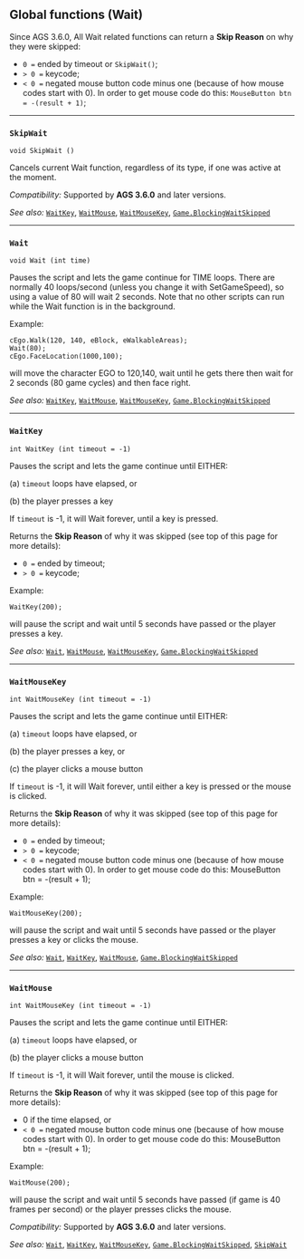 ## Global functions (Wait)


Since AGS 3.6.0, All Wait related functions can return a **Skip Reason** on why they were skipped:

- `0 =` ended by timeout or `SkipWait()`;
- `> 0 =` keycode;
- `< 0 =` negated mouse button code minus one (because of how mouse codes start with 0). In order to get mouse code do this: `MouseButton btn = -(result + 1)`;


---

### `SkipWait`

    void SkipWait ()

Cancels current Wait function, regardless of its type, if one was active at the moment.

*Compatibility:* Supported by **AGS 3.6.0** and later versions.

*See also:* [`WaitKey`](Globalfunctions_Wait#waitkey),
[`WaitMouse`](Globalfunctions_Wait#waitmouse),
[`WaitMouseKey`](Globalfunctions_Wait#waitmousekey),
[`Game.BlockingWaitSkipped`](Game#gameblockingwaitskipped)

---

### `Wait`

    void Wait (int time)

Pauses the script and lets the game continue for TIME loops. There are
normally 40 loops/second (unless you change it with SetGameSpeed), so
using a value of 80 will wait 2 seconds. Note that no other scripts can
run while the Wait function is in the background.

Example:

    cEgo.Walk(120, 140, eBlock, eWalkableAreas);
    Wait(80);
    cEgo.FaceLocation(1000,100);

will move the character EGO to 120,140, wait until he gets there then
wait for 2 seconds (80 game cycles) and then face right.

*See also:* [`WaitKey`](Globalfunctions_Wait#waitkey),
[`WaitMouse`](Globalfunctions_Wait#waitmouse),
[`WaitMouseKey`](Globalfunctions_Wait#waitmousekey),
[`Game.BlockingWaitSkipped`](Game#gameblockingwaitskipped)

---

### `WaitKey`

    int WaitKey (int timeout = -1)

Pauses the script and lets the game continue until EITHER:

\(a) `timeout` loops have elapsed, or

\(b) the player presses a key

If `timeout` is -1, it will Wait forever, until a key is pressed.

Returns the **Skip Reason** of why it was skipped (see top of this page for more details):

- `0 =` ended by timeout;
- `> 0 =` keycode;

Example:

    WaitKey(200);

will pause the script and wait until 5 seconds have passed or the player
presses a key.

*See also:* [`Wait`](Globalfunctions_Wait#wait),
[`WaitMouse`](Globalfunctions_Wait#waitmouse),
[`WaitMouseKey`](Globalfunctions_Wait#waitmousekey),
[`Game.BlockingWaitSkipped`](Game#gameblockingwaitskipped)

---

### `WaitMouseKey`

    int WaitMouseKey (int timeout = -1)

Pauses the script and lets the game continue until EITHER:

\(a) `timeout` loops have elapsed, or

\(b) the player presses a key, or

\(c) the player clicks a mouse button

If `timeout` is -1, it will Wait forever, until either a key is pressed or the mouse is clicked.

Returns the **Skip Reason** of why it was skipped (see top of this page for more details):

- `0 =` ended by timeout;
- `> 0 =` keycode;
- `< 0 =` negated mouse button code minus one (because of how mouse codes start with 0). In order to get mouse code do this: MouseButton btn = -(result + 1);

Example:

    WaitMouseKey(200);

will pause the script and wait until 5 seconds have passed or the player
presses a key or clicks the mouse.

*See also:* [`Wait`](Globalfunctions_Wait#wait), 
[`WaitKey`](Globalfunctions_Wait#waitkey),
[`WaitMouse`](Globalfunctions_Wait#waitmouse),
[`Game.BlockingWaitSkipped`](Game#gameblockingwaitskipped)

---

### `WaitMouse`

    int WaitMouseKey (int timeout = -1)

Pauses the script and lets the game continue until EITHER:

\(a) `timeout` loops have elapsed, or

\(b) the player clicks a mouse button

If `timeout` is -1, it will Wait forever, until the mouse is clicked.

Returns the **Skip Reason** of why it was skipped (see top of this page for more details):

- 0 if the time elapsed, or 
- `< 0 =` negated mouse button code minus one (because of how mouse codes start with 0). In order to get mouse code do this: MouseButton btn = -(result + 1);

Example:

    WaitMouse(200);

will pause the script and wait until 5 seconds have passed (if game is 40 frames per second) or the player
presses clicks the mouse.


*Compatibility:* Supported by **AGS 3.6.0** and later versions.

*See also:* [`Wait`](Globalfunctions_Wait#wait), 
[`WaitKey`](Globalfunctions_Wait#waitkey), 
[`WaitMouseKey`](Globalfunctions_Wait#waitmousekey),
[`Game.BlockingWaitSkipped`](Game#gameblockingwaitskipped),
[`SkipWait`](Globalfunctions_Wait#skipwait)